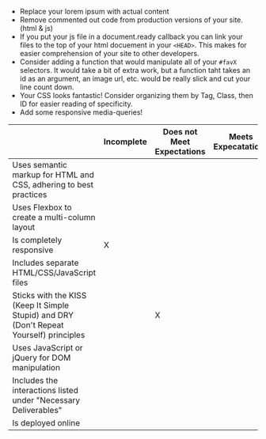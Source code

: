 - Replace your lorem ipsum with actual content
- Remove commented out code from production versions of your site. (html & js)
- If you put your js file in a document.ready callback you can link your files to the top of your html docuement in your `<HEAD>`. This makes for easier comprehension of your site to other developers.
- Consider adding a function that would manipulate all of your `#favX` selectors. It would take a bit of extra work, but a function taht takes an id as an argument, an image url, etc. would be really slick and cut your line count down.
- Your CSS looks fantastic!  Consider organizing them by Tag, Class, then ID for easier reading of specificity.
- Add some responsive media-queries!

<table>
<thead>
<tr>
<th></th>
<th>Incomplete</th>
<th>Does not Meet Expectations</th>
<th>Meets Expecatations</th>
<th>Exceeds Expectations</th>
</tr>
</thead>
<tbody>
<tr>
<td>Uses semantic markup for HTML and CSS, adhering to best practices</td>
<td></td>
<td></td>
<td></td>
<td>X</td>
</tr>
<tr>
<td>Uses Flexbox to create a multi-column layout</td>
<td></td>
<td></td>
<td></td>
<td>X</td>
</tr>
<tr>
<td>Is completely responsive</td>
<td>X</td>
<td></td>
<td></td>
<td></td>
</tr>
<tr>
<td>Includes separate HTML/CSS/JavaScript files</td>
<td></td>
<td></td>
<td></td>
<td>X</td>
</tr>
<tr>
<td>Sticks with the KISS (Keep It Simple Stupid) and DRY (Don't Repeat Yourself) principles</td>
<td></td>
<td>X</td>
<td></td>
<td></td>
</tr>
<tr>
<td>Uses JavaScript or jQuery for DOM manipulation</td>
<td></td>
<td></td>
<td></td>
<td>X</td>
</tr>
<tr>
<td>Includes the interactions listed under "Necessary Deliverables"</td>
<td></td>
<td></td>
<td></td>
<td>X</td>
</tr>
<tr>
<td>Is deployed online</td>
<td></td>
<td></td>
<td></td>
<td>X</td>
</tr></tbody></table>
